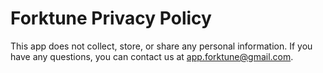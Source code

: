 # Forktune Privacy Policy

This app does not collect, store, or share any personal information.
If you have any questions, you can contact us at app.forktune@gmail.com.
